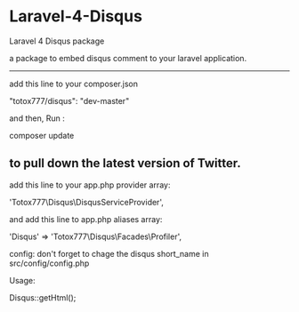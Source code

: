 Laravel-4-Disqus
================

Laravel 4 Disqus package

a package to embed disqus comment to your laravel application.

----------------------
add this line to your composer.json

"totox777/disqus": "dev-master"

and then, Run :

composer update 

to pull down the latest version of Twitter.
-----------------------

add this line to your app.php provider array:

'Totox777\Disqus\DisqusServiceProvider',


and add this line to app.php aliases array:

'Disqus' => 'Totox777\Disqus\Facades\Profiler',



config:
don't forget to chage the disqus short_name in src/config/config.php


Usage:

Disqus::getHtml();
